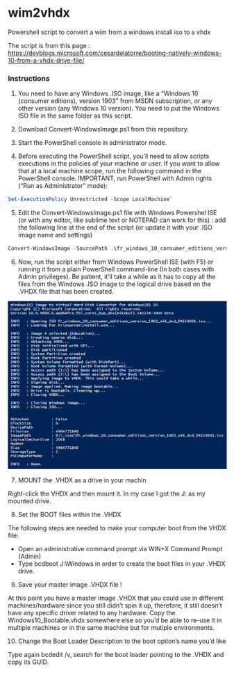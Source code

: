 # wim2vhdx
Powershell script to convert a wim from a windows install iso to a vhdx

The script is from this page : https://devblogs.microsoft.com/cesardelatorre/booting-natively-windows-10-from-a-vhdx-drive-file/

### Instructions

1. You need to have any Windows .ISO image, like a “Windows 10 (consumer editions), version 1903” from MSDN subscription, or any other version (any Windows 10 version). You need to put the Windows ISO file in the same folder as this script.

2. Download Convert-WindowsImage.ps1 from this repository.

3. Start the PowerShell console in administrator mode.

4. Before executing the PowerShell script, you’ll need to allow scripts executions in the policies of your machine or user. If you want to allow that at a local machine scope, run the following command in the PowerShell console. IMPORTANT, run PowerShell with Admin rights (“Run as Administrator” mode):
```powershell
Set-ExecutionPolicy Unrestricted -Scope LocalMachine`
```
5. Edit the Convert-WindowsImage.ps1 file with Windows Powershel ISE (or with any editor, like sublime text or NOTEPAD can work for this) : add the following line at the end of the script (or update it with your .ISO image name and settings)
```powershell
Convert-WindowsImage -SourcePath .\fr_windows_10_consumer_editions_version_1903_x64_dvd_04158601.iso -Edition Education -WorkingDirectory $pwd -VHDFormat VHDX -SizeBytes 150GB -VHDPath .\Windows10_Bootable.vhdx
```
6. Now, run the script either from Windows PowerShell ISE (with F5) or running it from a plain PowerShell command-line (In both cases with Admin privileges). Be patient, it’ll take a while as it has to copy all the files from the Windows .ISO image to the logical drive based on the .VHDX file that has been created.

![run](https://raw.githubusercontent.com/brahimmachkouri/wim2vhdx/master/run.png)

7. MOUNT the .VHDX as a drive in your machin

Right-click the VHDX and then mount it. In my case I got the J: as my mounted drive.

8. Set the BOOT files within the .VHDX

The following steps are needed to make your computer boot from the VHDX file:
+ Open an administrative command prompt via WIN+X Command Prompt (Admin)
+ Type bcdboot J:\Windows in order to create the boot files in your .VHDX drive.

9. Save your master image .VHDX file !

At this point you have a master image .VHDX that you could use in different machines/hardware since you still didn’t spin it up, therefore, it still doesn’t have any specific driver related to any hardware. Copy the Windows10_Bootable.vhdx somewhere else so you’d be able to re-use it in multiple machines or in the same machine but for mutiple environments.

10. Change the Boot Loader Description to the boot option’s name you’d like

Type again bcdedit /v, search for the boot loader pointing to the .VHDX and copy its GUID.

